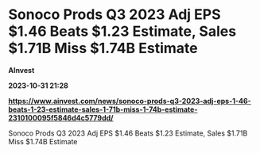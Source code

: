 # Sonoco Prods Q3 2023 Adj EPS $1.46 Beats $1.23 Estimate, Sales $1.71B Miss $1.74B Estimate
**AInvest**

**2023-10-31 21:28**

**https://www.ainvest.com/news/sonoco-prods-q3-2023-adj-eps-1-46-beats-1-23-estimate-sales-1-71b-miss-1-74b-estimate-2310100095f5846d4c5779dd/**

Sonoco Prods Q3 2023 Adj EPS $1.46 Beats $1.23 Estimate, Sales $1.71B Miss $1.74B Estimate